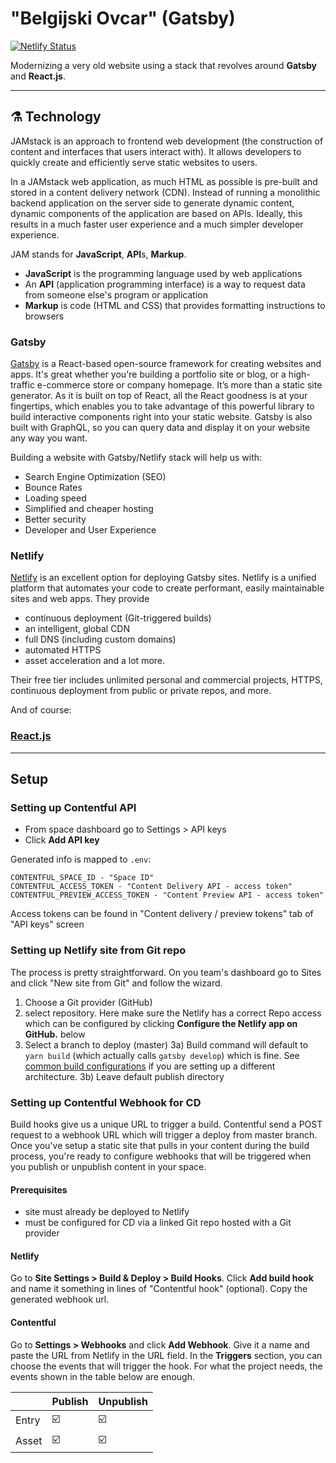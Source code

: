 # "Belgijski Ovcar" (Gatsby)

[![Netlify Status](https://api.netlify.com/api/v1/badges/abcaf831-1263-4763-b726-35074f3b5897/deploy-status)](https://app.netlify.com/sites/objective-euclid-682845/deploys)

Modernizing a very old website using a stack that revolves around **Gatsby** and **React.js**.
___
## :alembic: Technology


JAMstack is an approach to frontend web development (the construction of content and interfaces that users interact with). It allows developers to quickly create and efficiently serve static websites to users.

In a JAMstack web application, as much HTML as possible is pre-built and stored in a content delivery network (CDN). Instead of running a monolithic backend application on the server side to generate dynamic content, dynamic components of the application are based on APIs. Ideally, this results in a much faster user experience and a much simpler developer experience.

JAM stands for **JavaScript**, **API**s, **Markup**.
- **JavaScript** is the programming language used by web applications
- An **API** (application programming interface) is a way to request data from someone else's program or application
- **Markup** is code (HTML and CSS) that provides formatting instructions to browsers

### Gatsby
[Gatsby](https://www.gatsbyjs.com/) is a React-based open-source framework for creating websites and apps. It's great whether you're building a portfolio site or blog, or a high-traffic e-commerce store or company homepage. 
It’s more than a static site generator. 
As it is built on top of React, all the React goodness is at your fingertips, which enables you to take advantage of this powerful library to build interactive components right into your static website. 
Gatsby is also built with GraphQL, so you can query data and display it on your website any way you want.

Building a website with Gatsby/Netlify stack will help us with:

- Search Engine Optimization (SEO)
- Bounce Rates
- Loading speed
- Simplified and cheaper hosting
- Better security
- Developer and User Experience

### Netlify

[Netlify](https://www.netlify.com/) is an excellent option for deploying Gatsby sites. Netlify is a unified platform that automates your code to create performant, easily maintainable sites and web apps. They provide 
- continuous deployment (Git-triggered builds)
- an intelligent, global CDN
- full DNS (including custom domains)
- automated HTTPS 
- asset acceleration and a lot more.

Their free tier includes unlimited personal and commercial projects, HTTPS, continuous deployment from public or private repos, and more.

And of course:
### [React.js](https://reactjs.org/)
___
## Setup
### Setting up Contentful API

- From space dashboard go to Settings > API keys
- Click **Add API key**

Generated info is mapped to `.env`:

```
CONTENTFUL_SPACE_ID - "Space ID"
CONTENTFUL_ACCESS_TOKEN - "Content Delivery API - access token"
CONTENTFUL_PREVIEW_ACCESS_TOKEN - "Content Preview API - access token"
```

Access tokens can be found in "Content delivery / preview tokens" tab of "API keys" screen

### Setting up Netlify site from Git repo

The process is pretty straightforward. On you team's dashboard go to Sites and click "New site from Git" and follow the wizard.

1. Choose a Git provider (GitHub)
2. select repository. Here make sure the Netlify has a correct Repo access which can be configured by clicking **Configure the Netlify app on GitHub.** below
3. Select a branch to deploy (master)
   3a) Build command will default to `yarn build` (which actually calls `gatsby develop`) which is fine. See [common build configurations](https://docs.netlify.com/configure-builds/common-configurations/) if you are setting up a different architecture.
   3b) Leave default publish directory

### Setting up Contentful Webhook for CD 

Build hooks give us a unique URL to trigger a build. Contentful send a POST request to a webhook URL which will trigger a deploy from master branch. 
Once you've setup a static site that pulls in your content during the build process, you're ready to configure webhooks that will be triggered when you publish or unpublish content in your space.

#### Prerequisites

- site must already be deployed to Netlify
- must be configured for CD via a linked Git repo hosted with a Git provider
 
#### Netlify
Go to **Site Settings > Build & Deploy > Build Hooks**. Click **Add build hook** and name it something in lines of  "Contentful hook" (optional). Copy the generated webhook url.

#### Contentful
Go to **Settings > Webhooks** and click **Add Webhook**. Give it a name and paste the URL from Netlify in the URL field. In the **Triggers** section, you can choose the events that will trigger the hook. For what the project needs, the events shown in the table below are enough.

|       | Publish | Unpublish |
|-------|---------|-----------|
| Entry |:ballot_box_with_check:|:ballot_box_with_check:|
| Asset |:ballot_box_with_check:|:ballot_box_with_check:|


